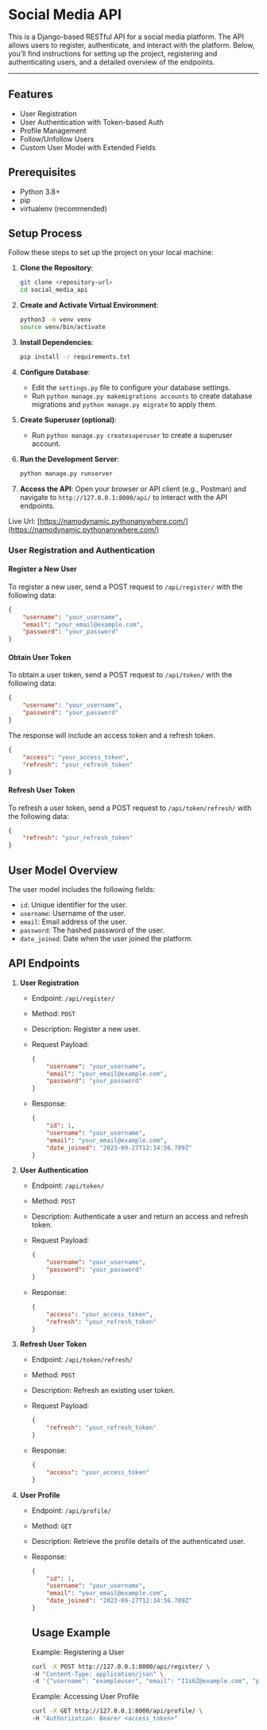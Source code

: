 # Social Media API

This is a Django-based RESTful API for a social media platform. The API allows users to register, authenticate, and interact with the platform. Below, you'll find instructions for setting up the project, registering and authenticating users, and a detailed overview of the endpoints.

---

## Features

- User Registration
- User Authentication with Token-based Auth
- Profile Management
- Follow/Unfollow Users
- Custom User Model with Extended Fields

## Prerequisites

- Python 3.8+
- pip
- virtualenv (recommended)

## Setup Process

Follow these steps to set up the project on your local machine:

1. **Clone the Repository**:

   ```bash
   git clone <repository-url>
   cd social_media_api
   ```

2. **Create and Activate Virtual Environment**:

   ```bash
   python3 -m venv venv
   source venv/bin/activate
   ```

3. **Install Dependencies**:

   ```bash
   pip install -r requirements.txt
   ```

4. **Configure Database**:

   - Edit the `settings.py` file to configure your database settings.
   - Run `python manage.py makemigrations accounts` to create database migrations and `python manage.py migrate` to apply them.

5. **Create Superuser (optional)**:

   - Run `python manage.py createsuperuser` to create a superuser account.

6. **Run the Development Server**:

   ```bash
   python manage.py runserver
   ```

7. **Access the API**: Open your browser or API client (e.g., Postman) and navigate to `http://127.0.0.1:8000/api/` to interact with the API endpoints.

Live Url: [https://namodynamic.pythonanywhere.com/](https://namodynamic.pythonanywhere.com/)


### User Registration and Authentication

#### Register a New User

To register a new user, send a POST request to `/api/register/` with the following data:

```json
{
    "username": "your_username",
    "email": "your_email@example.com",
    "password": "your_password"
}
```

####  Obtain User Token

To obtain a user token, send a POST request to `/api/token/` with the following data:

```json
{
    "username": "your_username",
    "password": "your_password"
}
```

The response will include an access token and a refresh token.

```json
{
    "access": "your_access_token",
    "refresh": "your_refresh_token"
}
```

#### Refresh User Token

To refresh a user token, send a POST request to `/api/token/refresh/` with the following data:

```json
{
    "refresh": "your_refresh_token"
}
```

## User Model Overview

The user model includes the following fields:

- `id`: Unique identifier for the user.
- `username`: Username of the user.
- `email`: Email address of the user.
- `password`: The hashed password of the user.
- `date_joined`: Date when the user joined the platform.

## API Endpoints

1. **User Registration**

   - Endpoint: `/api/register/`
   - Method: `POST`
   - Description: Register a new user.
   - Request Payload:

     ```json
     {
         "username": "your_username",
         "email": "your_email@example.com",
         "password": "your_password"
     }
     ```

   - Response:

     ```json   
     {
         "id": 1,
         "username": "your_username",
         "email": "your_email@example.com",
         "date_joined": "2023-09-27T12:34:56.789Z"
     }
     ```

2. **User Authentication**

   - Endpoint: `/api/token/`
   - Method: `POST`
   - Description: Authenticate a user and return an access and refresh token.
   - Request Payload:

     ```json
     {
         "username": "your_username",
         "password": "your_password"
     }
     ```

   - Response:

     ```json
     {
         "access": "your_access_token",
         "refresh": "your_refresh_token"
     }
     ```

3. **Refresh User Token**

   - Endpoint: `/api/token/refresh/`
   - Method: `POST`
   - Description: Refresh an existing user token.
   - Request Payload:

     ```json
     {
         "refresh": "your_refresh_token"
     }
     ```

   - Response:

     ```json
     {
         "access": "your_access_token"
     }
     ```

4. **User Profile**

   - Endpoint: `/api/profile/`
   - Method: `GET`
   - Description: Retrieve the profile details of the authenticated user.
   - Response:

     ```json
     {
         "id": 1,
         "username": "your_username",
         "email": "your_email@example.com",
         "date_joined": "2023-09-27T12:34:56.789Z"
     }
     ```

     ## Usage Example
     
     Example: Registering a User

     ```bash
     curl -X POST http://127.0.0.1:8000/api/register/ \
     -H "Content-Type: application/json" \
     -d '{"username": "exampleuser", "email": "I1s6Z@example.com", "password": "password123"}'
     ``` 
     
     Example: Accessing User Profile

     ```bash
     curl -X GET http://127.0.0.1:8000/api/profile/ \
     -H "Authorization: Bearer <access_token>"
     ```

